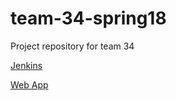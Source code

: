 # team-34-spring18
Project repository for team 34

[Jenkins](http://ec2-54-190-55-11.us-west-2.compute.amazonaws.com:8080/)

[Web App](http://ec2-54-187-141-143.us-west-2.compute.amazonaws.com:8080/)
